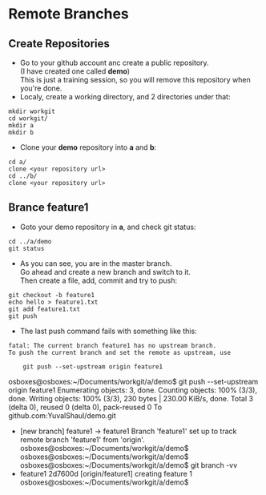 # Remote Branches



## Create Repositories

- Go to your github account anc create a public repository.  
(I have created one called **demo**)  
This is just a training session, so you will remove this repository when you're done.
- Localy, create a working directory, and 2 directories under that:
```
mkdir workgit
cd workgit/
mkdir a
mkdir b
```
- Clone your **demo** repository into **a** and **b**:
```
cd a/
clone <your repository url>
cd ../b/
clone <your repository url>
```
## Brance feature1

- Goto your demo repository in **a**, and check git status:
```
cd ../a/demo
git status
```
- As you can see, you are in the master branch.  
Go ahead and create a new branch and switch to it.  
Then create a file, add, commit and try to push:
```
git checkout -b feature1
echo hello > feature1.txt
git add feature1.txt 
git push
``` 
- The last push command fails with something like this:
```
fatal: The current branch feature1 has no upstream branch.
To push the current branch and set the remote as upstream, use

    git push --set-upstream origin feature1
```

osboxes@osboxes:~/Documents/workgit/a/demo$ git push --set-upstream origin feature1
Enumerating objects: 3, done.
Counting objects: 100% (3/3), done.
Writing objects: 100% (3/3), 230 bytes | 230.00 KiB/s, done.
Total 3 (delta 0), reused 0 (delta 0), pack-reused 0
To github.com:YuvalShaul/demo.git
 * [new branch]      feature1 -> feature1
Branch 'feature1' set up to track remote branch 'feature1' from 'origin'.
osboxes@osboxes:~/Documents/workgit/a/demo$ 
osboxes@osboxes:~/Documents/workgit/a/demo$ 
osboxes@osboxes:~/Documents/workgit/a/demo$ git branch -vv
* feature1 2d7600d [origin/feature1] creating feature 1
osboxes@osboxes:~/Documents/workgit/a/demo$ 

